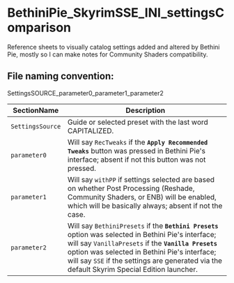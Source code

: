 # BethiniPie_SkyrimSSE_INI_settingsComparison

 Reference sheets to visually catalog settings added and altered by Bethini Pie, mostly so I can make notes for Community Shaders compatibility.

## File naming convention:

 SettingsSOURCE_parameter0_parameter1_parameter2

| SectionName | Description |
|---|---|
|`SettingsSource`|Guide or selected preset with the last word CAPITALIZED.|
|`parameter0`|Will say `RecTweaks` if the **`Apply Recommended Tweaks`** button was pressed in Bethini Pie's interface; absent if not this button was not pressed.|
|`parameter1`|Will say `withPP` if settings selected are based on whether Post Processing (Reshade, Community Shaders, or ENB) will be enabled, which will be basically always; absent if not the case.|
|`parameter2`|Will say `BethiniPresets` if the **`Bethini Presets`** option was selected in Bethini Pie's interface; will say `VanillaPresets` if the **`Vanilla Presets`** option was selected in Bethini Pie's interface; will say `SSE` if the settings are generated via the default Skyrim Special Edition launcher.|
